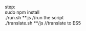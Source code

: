 step:      
sudo npm install        
./run.sh **.js    //run the script      
./translate.sh **/js //translate to ES5

